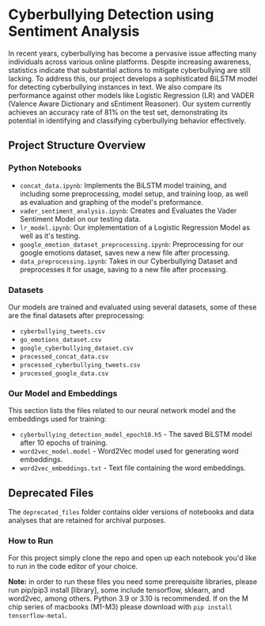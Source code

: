 # Cyberbullying Detection using Sentiment Analysis

In recent years, cyberbullying has become a pervasive issue affecting many individuals across various online platforms. Despite increasing awareness, statistics indicate that substantial actions to mitigate cyberbullying are still lacking. To address this, our project develops a sophisticated BiLSTM model for detecting cyberbullying instances in text. We also compare its performance against other models like Logistic Regression (LR) and VADER (Valence Aware Dictionary and sEntiment Reasoner). Our system currently achieves an accuracy rate of 81% on the test set, demonstrating its potential in identifying and classifying cyberbullying behavior effectively.

## Project Structure Overview

### Python Notebooks
- `concat_data.ipynb`: Implements the BiLSTM model training, and including some preprocessing, model setup, and training loop, as well as evaluation and graphing of the model's preformance.
- `vader_sentiment_analysis.ipynb`: Creates and Evaluates the Vader Sentiment Model on our testing data.
- `lr_model.ipynb`: Our implementation of a Logistic Regression Model as well as it's testing.
- `google_emotion_dataset_preprocessing.ipynb`: Preprocessing for our google emotions dataset, saves new a new file after processing.
- `data_preprocessing.ipynb`: Takes in our Cyberbullying Dataset and preprocesses it for usage, saving to a new file after processing.

### Datasets
Our models are trained and evaluated using several datasets, some of these are the final datasets after preprocessing:
- `cyberbullying_tweets.csv`
- `go_emotions_dataset.csv`
- `google_cyberbullying_dataset.csv`
- `processed_concat_data.csv`
- `processed_cyberbullying_tweets.csv`
- `processed_google_data.csv`

### Our Model and Embeddings
This section lists the files related to our neural network model and the embeddings used for training:
- `cyberbullying_detection_model_epoch10.h5` - The saved BiLSTM model after 10 epochs of training.
- `word2vec_model.model` - Word2Vec model used for generating word embeddings.
- `word2vec_embeddings.txt` - Text file containing the word embeddings.

## Deprecated Files
The `deprecated_files` folder contains older versions of notebooks and data analyses that are retained for archival purposes.

### How to Run
For this project simply clone the repo and open up each notebook you'd like to run in the code editor of your choice.

__Note:__ in order to run these files you need some prerequisite libraries, please run pip/pip3 install [library], some include tensorflow, sklearn, and word2vec, among others.
          Python 3.9 or 3.10 is recommended. If on the M chip series of macbooks (M1-M3) please download with `pip install tensorflow-metal`.
